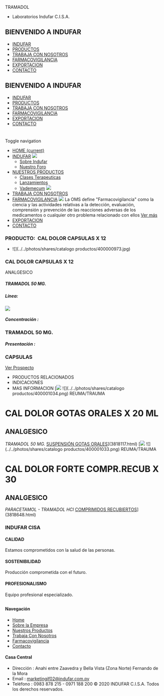 TRAMADOL
- Laboratorios Indufar C.I.S.A.
## BIENVENIDO A INDUFAR
* [INDUFAR](3816646.html#)
* [PRODUCTOS](3816646.html#)
* [TRABAJA CON NOSOTROS](3816646.html#)
* [FARMACOVIGILANCIA](3816646.html#)
* [EXPORTACION](3816646.html#)
* [CONTACTO](3816646.html#)
## BIENVENIDO A INDUFAR
* [INDUFAR](../../index.html)
* [PRODUCTOS](../../productos.html)
* [TRABAJA CON NOSOTROS](../../trabaja_con_nosotros.html)
* [FARMACOVIGILANCIA](../../farmacovigilancia.html)
* [EXPORTACION](../../exportacion.html)
* [CONTACTO](../../contacto.html)
# 
Toggle navigation
* [HOME (current)](../../index.html)
* [INDUFAR](3816646.html#) 
  [![ ](../../photos/shares/Sistema/Menu/indufar_menul.jpg)](../../institucional.html)
  - [Sobre Indufar](../../institucional.html)
  - [Nuestro Foro](../../blog.html)
* [NUESTROS PRODUCTOS](3816646.html#) 
  - [Clases Terapeuticas](../clases_terapeuticas.html)
  - [Lanzamientos](../lanzamientos.html)
  - [Vademecum](../../productos.html)
  [![ ](../../photos/shares/Sistema/Menu/productos.png)](../../productos.html)
* [TRABAJA CON NOSOTROS](../../trabaja_con_nosotros.html)
* [FARMACOVIGILANCIA](3816646.html#) 
  [![ ](../../photos/shares/Sistema/Menu/TUBOS.png)](../../farmacovigilancia.html)
  La OMS define "Farmacovigilancia" como la ciencia y las actividades relativas a la detección, evaluación, comprensión y prevención de las reacciones adversas de los medicamentos o cualquier otro problema relacionado con ellos
  [Ver más](../../farmacovigilancia.html)
* [EXPORTACION](../../exportacion.html)
* [CONTACTO](../../contacto.html)
### PRODUCTO:  CAL DOLOR CAPSULAS X 12
* ![](../../photos/shares/catalogo productos/400000973.jpg)
### **CAL DOLOR CAPSULAS X 12**
ANALGESICO
##### **TRAMADOL 50 MG.**
##### **Línea:**
[![](../../photos/shares/Laboratorios/lab_medical.png)](../linea/2.html)
##### **Concentración :**
### TRAMADOL 50 MG.
##### **Presentación :**
### CAPSULAS
[Ver Prospecto](../../files/shares/prospectos/400000973.pdf)
* PRODUCTOS RELACIONADOS
* INDICACIONES
* MAS INFORMACION
[![](../../photos/shares/Laboratorios/lab_medical.png)
![](../../photos/shares/catalogo productos/400001034.png)
REUMA/TRAUMA
# CAL DOLOR GOTAS ORALES X 20 ML
## ANALGESICO
*TRAMADOL 50 MG.*
[SUSPENSIÓN GOTAS ORALES](3816646.html#)](3818117.html)
[![](../../photos/shares/Laboratorios/lab_medical.png)
![](../../photos/shares/catalogo productos/400001033.png)
REUMA/TRAUMA
# CAL DOLOR FORTE COMPR.RECUB X 30
## ANALGESICO
*PARACETAMOL - TRAMADOL HCI*
[COMPRIMIDOS RECUBIERTOS](3816646.html#)](3818648.html)
### INDUFAR CISA
#### CALIDAD
Estamos comprometidos con la salud de las personas.
#### SOSTENIBILIDAD
Producción comprometida con el futuro.
#### PROFESIONALISMO
Equipo profesional especializado.
## 
#### Navegación
* [Home](../../index.html)
* [Sobre la Empresa](../../institucional.html)
* [Nuestros Productos](../../productos.html)
* [Trabaja Con Nosotros](../../trabaja_con_nosotros.html)
* [Farmacovigilancia](../../farmacovigilancia.html)
* [Contacto](../../contacto.html)
#### Casa Central
* Dirección : Anahi entre Zaavedra y Bella Vista (Zona Norte) Fernando de la Mora
* Email : [marketingif02@indufar.com.py](mailto:marketingif02@indufar.com.py)
* Teléfono : 0983 878 215 - 0971 188 200
© 2020 INDUFAR C.I.S.A. Todos los derechos reservados.